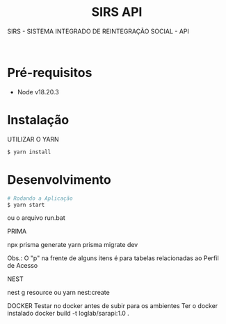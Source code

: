 <h1 align="center">SIRS API</h1>

<p>SIRS - SISTEMA INTEGRADO DE REINTEGRAÇÃO SOCIAL - API</p>

<br />

# Pré-requisitos

- Node v18.20.3

# Instalação

UTILIZAR O YARN

```sh
$ yarn install
```

# Desenvolvimento

```sh
# Rodando a Aplicação
$ yarn start
```

ou o arquivo run.bat

PRIMA

npx prisma generate
yarn prisma migrate dev

Obs.: O "p" na frente de alguns itens é para tabelas relacionadas ao Perfil de Acesso

NEST

nest g resource
ou
yarn nest:create

DOCKER
Testar no docker antes de subir para os ambientes
Ter o docker instalado
docker build -t loglab/sarapi:1.0 .
